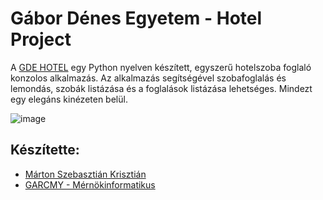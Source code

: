 # Gábor Dénes Egyetem - Hotel Project

A [GDE HOTEL](https://github.com/szebasztianmarton/GDE_OOP_BEad) egy Python nyelven készített, egyszerű hotelszoba foglaló konzolos alkalmazás. Az alkalmazás segítségével szobafoglalás és lemondás, szobák listázása és a foglalások listázása lehetséges. Mindezt egy elegáns kinézeten belül.

![image](https://github.com/szebasztianmarton/GDE_OOP_BEad/assets/85626740/c8eefe10-afc8-4670-9391-c577d2cf1516)



## Készítette:
- [Márton Szebasztián Krisztián](https://www.github.com/szebasztianmarton)
- [GARCMY - Mérnökinformatikus](https://neptun.gdf.hu)
